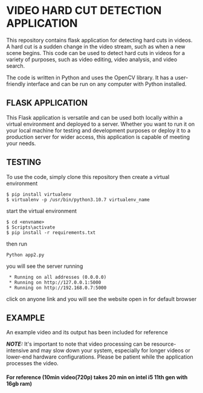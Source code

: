 # VIDEO HARD CUT DETECTION APPLICATION
 This repository contains flask application for detecting hard cuts in videos. A hard cut is a sudden change in the video stream, such as when a new scene begins. This code can be used to detect hard cuts in videos for a variety of purposes, such as video editing, video analysis, and video search.

The code is written in Python and uses the OpenCV library. It has a user-friendly interface and can be run on any computer with Python installed.

## FLASK APPLICATION
This Flask application is versatile and can be used both locally within a virtual environment and deployed to a server. Whether you want to run it on your local machine for testing and development purposes or deploy it to a production server for wider access, this application is capable of meeting your needs.

## TESTING
To use the code, simply clone this repository then create a virtual environment

```
$ pip install virtualenv
$ virtualenv -p /usr/bin/python3.10.7 virtualenv_name

```
start the virtual environment
```
$ cd <envname>
$ Scripts\activate
$ pip install -r requirements.txt
```
then run
```
Python app2.py
```
you will see the server running
```
 * Running on all addresses (0.0.0.0)
 * Running on http://127.0.0.1:5000
 * Running on http://192.168.0.7:5000
```
click on anyone link and you will see the website open in for default browser

## EXAMPLE
An example video and its output has been included for reference

 **_NOTE:_**  It's important to note that video processing can be resource-intensive and may slow down your system, especially for longer videos or lower-end hardware configurations. Please be patient while the application processes the video.
#### For reference (**10min video(720p)** takes 20 min on intel i5 11th gen with 16gb ram)
